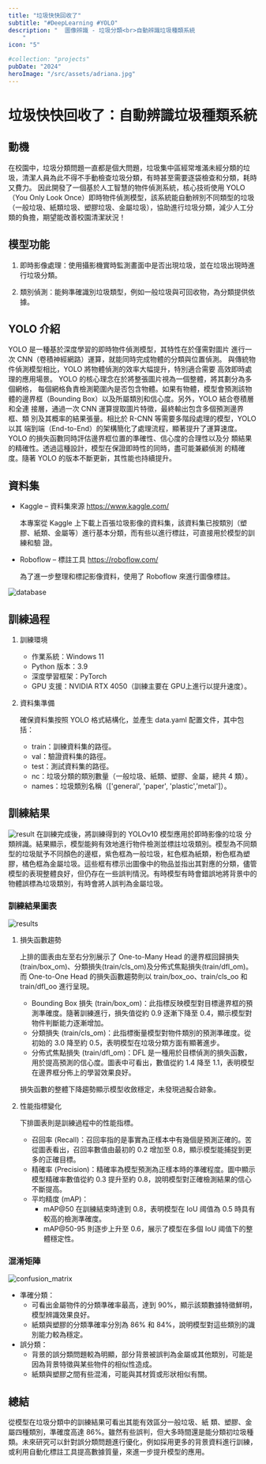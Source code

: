```yaml
---
title: "垃圾快快回收了"
subtitle: "#DeepLearning #YOLO"
description: "  圖像辨識 - 垃圾分類<br>自動辨識垃圾種類系統
    "
icon: "5"

#collection: "projects"
pubDate: "2024"
heroImage: "/src/assets/adriana.jpg"
---
```


# 垃圾快快回收了：自動辨識垃圾種類系統
<!-- FIXME: (放畫面、Github) -->
##  動機
在校園中，垃圾分類問題一直都是個大問題，垃圾集中區經常堆滿未經分類的垃圾，清潔人員為此不得不手動檢查垃圾分類，有時甚至需要逐袋檢查和分類，耗時又費力。
因此開發了一個基於人工智慧的物件偵測系統，核心技術使用 YOLO（You Only Look Once）即時物件偵測模型，該系統能自動辨別不同類型的垃圾（一般垃圾、紙類垃圾、塑膠垃圾、金屬垃圾），協助進行垃圾分類，減少人工分類的負擔，期望能改善校園清潔狀況！

## 模型功能
1. 即時影像處理：使用攝影機實時監測畫面中是否出現垃圾，並在垃圾出現時進行垃圾分類。

2. 類別偵測：能夠準確識別垃圾類型，例如一般垃圾與可回收物，為分類提供依據。

## YOLO 介紹
YOLO 是一種基於深度學習的即時物件偵測模型，其特性在於僅需對圖片
進行一次 CNN（卷積神經網路）運算，就能同時完成物體的分類與位置偵測。
與傳統物件偵測模型相比，YOLO 將物體偵測的效率大幅提升，特別適合需要
高效即時處理的應用場景。 
YOLO 的核心理念在於將整張圖片視為一個整體，將其劃分為多個網格，
每個網格負責檢測範圍內是否包含物體。如果有物體，模型會預測該物體的邊界框（Bounding Box）以及所屬類別和信心度。另外，YOLO 結合卷積層和全連
接層，通過一次 CNN 運算提取圖片特徵，最終輸出包含多個預測邊界框、類
別及其概率的結果張量。相比於 R-CNN 等需要多階段處理的模型，YOLO 以其
端到端（End-to-End）的架構簡化了處理流程，顯著提升了運算速度。 
YOLO 的損失函數同時評估邊界框位置的準確性、信心度的合理性以及分
類結果的精確性。透過這種設計，模型在保證即時性的同時，盡可能兼顧偵測
的精確度。隨著 YOLO 的版本不斷更新，其性能也持續提升。

## 資料集 
- Kaggle  – 資料集來源 https://www.kaggle.com/
    
    本專案從 Kaggle 上下載上百張垃圾影像的資料集，該資料集已按類別（塑膠、紙類、金屬等）進行基本分類，而有些以進行標註，可直接用於模型的訓練和驗
證。 
- Roboflow  – 標註工具  https://roboflow.com/

    為了進一步整理和標記影像資料，使用了 Roboflow 來進行圖像標註。
<Image src="/projects/database.png" alt="database" class="m-0 w-4/5 h-auto" />

## 訓練過程
1.  訓練環境 
    - 作業系統：Windows 11 
    - Python 版本：3.9 
    - 深度學習框架：PyTorch 
    - GPU 支援：NVIDIA RTX 4050（訓練主要在 GPU上進行以提升速度）。
2. 資料集準備 

    確保資料集按照 YOLO 格式結構化，並產生 data.yaml 配置文件，其中包括： 
    - train：訓練資料集的路徑。 
    - val：驗證資料集的路徑。 
    - test：測試資料集的路徑。 
    - nc：垃圾分類的類別數量（一般垃圾、紙類、塑膠、金屬，總共 4 類）。 
    - names：垃圾類別名稱（['general', 'paper', 'plastic','metal']）。 

## 訓練結果
<Image src="/projects/result.jpg" alt="result" class="m-0 w-5/5 h-auto" />
在訓練完成後，將訓練得到的 YOLOv10 模型應用於即時影像的垃圾
分類辨識。結果顯示，模型能夠有效地進行物件檢測並標註垃圾類別。模型為不同類型的垃圾賦予不同顏色的邊框，紫色框為一般垃圾，紅色框為紙類，粉色框為塑膠，橘色框為金屬垃圾。這些框有標示出圖像中的物品並指出其對應的分類，儘管模型的表現整體良好，但仍存在一些誤判情況。有時模型有時會錯誤地將背景中的物體誤標為垃圾類別，有時會將人誤判為金屬垃圾。 

### 訓練結果圖表
<Image src="/projects/results.png" alt="results" class="m-0 w-5/5 h-auto" />

1. 損失函數趨勢
    
    上排的圖表由左至右分別展示了 One-to-Many Head 的邊界框回歸損失(train/box_om)、分類損失(train/cls_om)及分佈式焦點損失(train/dfl_om)。而 One-to-One Head 的損失函數趨勢則以 train/box_oo、train/cls_oo 和 train/dfl_oo 進行呈現。
    -  Bounding Box 損失 (train/box_om)：此指標反映模型對目標邊界框的預測準確度。隨著訓練進行，損失值從約 0.9 逐漸下降至 0.4，顯示模型對物件判斷能力逐漸增加。 
    - 分類損失 (train/cls_om)：此指標衡量模型對物件類別的預測準確度。從初始的 3.0 降至約 0.5，表明模型在垃圾分類方面有顯著進步。 
    - 分佈式焦點損失 (train/dfl_om)：DFL 是一種用於目標偵測的損失函數，用於提高預測的信心度。圖表中可看出，數值從約 1.4 降至 1.1，表明模型在邊界框分佈上的學習效果良好。

    損失函數的整體下降趨勢顯示模型收斂穩定，未發現過擬合跡象。

2. 性能指標變化 

    下排圖表則是訓練過程中的性能指標。 
    - 召回率 (Recall)：召回率指的是事實為正樣本中有幾個是預測正確的。苦從圖表看出，召回率數值由最初的 0.2 增加至 0.8，顯示模型能捕捉到更多的正確目標。 
    - 精確率 (Precision)：精確率為模型預測為正樣本時的準確程度。圖中顯示模型精確率數值從約 0.3 提升至約 0.8，說明模型對正確檢測結果的信心不斷提高。 
    - 平均精度 (mAP)： 
        - mAP@50 在訓練結束時達到 0.8，表明模型在 IoU 阈值為 0.5 時具有較高的檢測準確度。 
        - mAP@50-95 則逐步上升至 0.6，展示了模型在多個 IoU 阈值下的整體穩定性。 

### 混淆矩陣 
<Image src="/projects/confusion_matrix.png" alt="confusion_matrix" class="m-0 w-5/5 h-auto" />

- 準確分類： 
    - 可看出金屬物件的分類準確率最高，達到 90%，顯示該類數據特徵鮮明，模型辨識效果良好。 
    - 紙類與塑膠的分類準確率分別為 86% 和 84%，說明模型對這些類別的識別能力較為穩定。 
- 誤分類： 
    - 背景的誤分類問題較為明顯，部分背景被誤判為金屬或其他類別，可能是因為背景特徵與某些物件的相似性造成。 
    - 紙類與塑膠之間有些混淆，可能與其材質或形狀相似有關。

## 總結 
從模型在垃圾分類中的訓練結果可看出其能有效區分一般垃圾、紙
類、塑膠、金屬四種類別，準確度高達 86%。雖然有些誤判，但大多時間還是能分類初垃圾種類。未來研究可以針對誤分類問題進行優化，例如採用更多的背景資料進行訓練，或利用自動化標註工具提高數據質量，來進一步提升模型的應用。